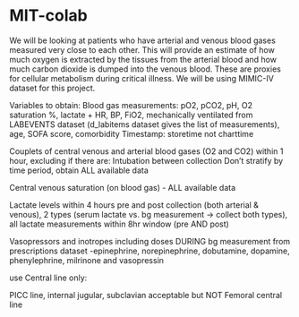 # MIT-colab
We will be looking at patients who have arterial and venous blood gases measured very close to each other. This will provide an estimate of how much oxygen is extracted by the tissues from the arterial blood and how much carbon dioxide is dumped into the venous blood. These are proxies for cellular metabolism during critical illness.
We will be using MIMIC-IV dataset for this project.

Variables to obtain: Blood gas measurements: pO2, pCO2, pH, O2 saturation %, lactate + HR, BP, FiO2, mechanically ventilated from LABEVENTS dataset (d_labitems dataset gives the list of measurements), age, SOFA score, comorbidity 
Timestamp: storetime not charttime

Couplets of central venous and arterial blood gases (O2 and CO2) within 1 hour, excluding if there are: Intubation between collection
Don’t stratify by time period, obtain ALL available data 


Central venous saturation (on blood gas) - ALL available data


Lactate levels within 4 hours pre and post collection (both arterial & venous), 2 types (serum lactate vs. bg measurement → collect both types), all lactate measurements within 8hr window (pre AND post)


Vasopressors and inotropes including doses DURING bg measurement from prescriptions dataset -epinephrine, norepinephrine, dobutamine, dopamine, phenylephrine, milrinone and vasopressin


use Central line only: 

PICC line, internal jugular, subclavian acceptable
but NOT Femoral central line
